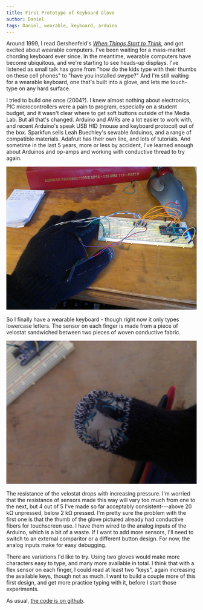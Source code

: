 ```yaml
---
title: First Prototype of Keyboard Glove
author: Daniel
tags: Daniel, wearable, keyboard, arduino
---
```


Around 1999, I read Gershenfeld's
_[When Things Start to Think](http://books.google.com/books?id=EU0Fh97hmksC&printsec=frontcover)_,
and got excited about wearable computers.  I've been waiting for a
mass-market chording keyboard ever since.  In the meantime, wearable
computers have become ubiquitous, and we're starting to see heads-up
displays.  I've listened as small talk has gone from "how do the kids
type with their thumbs on these cell phones" to "have you installed
swype?"  And I'm still waiting for a wearable keyboard, one that's
built into a glove, and lets me touch-type on any hard surface.

I tried to build one once (2004?).  I knew almost nothing about
electronics, PIC microcontrollers were a pain to program, especially
on a student budget, and it wasn't clear where to get soft buttons
outside of the Media Lab.  But all that's changed.  Arduino and AVRs
are a lot easier to work with, and recent Arduino's speak USB HID
(mouse and keyboard protocol) out of the box.  Sparkfun sells Leah
Buechley's sewable Arduinos, and a range of compatible materials.
Adafruit has their own line, and lots of tutorials.  And sometime in
the last 5 years, more or less by accident, I've learned enough about
Arduinos and op-amps and working with conductive thread to try again.

![](/images/2014-02-21-keyboard-glove-and-breadboard.jpg)

So I finally have a wearable keyboard - though right now it only types
lowercase letters.  The sensor on each finger is made from a piece of
velostat sandwiched between two pieces of woven conductive fabric.

![](/images/2014-02-21-keyboard-glove-thumb-closeup.jpg)

The resistance of the velostat drops with increasing pressure.  I'm
worried that the resistance of sensors made this way will vary too
much from one to the next, but 4 out of 5 I've made so far acceptably
consistent---above 20 kΩ unpressed, below 2 kΩ pressed.  I'm pretty
sure the problem with the first one is that the thumb of the glove
pictured already had conductive fibers for touchscreen use.  I have
them wired to the analog inputs of the Arduino, which is a bit of a
waste.  If I want to add more sensors, I'll need to switch to an
external comparitor or a different button design.  For now, the analog
inputs make for easy debugging.

There are variations I'd like to try.  Using two gloves would make
more characters easy to type, and many more available in total.  I
think that with a flex sensor on each finger, I could read at least
two "keys", again increasing the available keys, though not as much.
I want to build a couple more of this first design, and get more
practice typing with it, before I start those experiments.

As usual, [the code is on github](https://github.com/bergey/handwriting).
